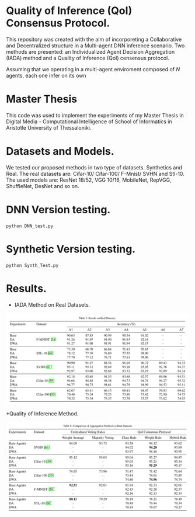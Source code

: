 # Quality of Inference (QoI) Consensus Protocol.

This repository was created with the aim of incorporeting a Collaborative and Decentralized structure in a Multi-agent DNN inference scenario. Two methods are presented: an Individualized Agent Decision Aggregation (IADA) method and a Quality of Inference (QoI) censensus protocol. 

Assuming that we operating in a multi-agent enviroment composed of $N$ agents, each one infer on its own 

# Master Thesis

This code was used to implement the experiments of my Master Thesis in Digital Media - Computational Intelligence of School of Informatics in Aristotle University of Thessaloniki. 

# Datasets and Models.
We tested our proposed methods in two type of datasets. Synthetics and Real. The real datasets are: Cifar-10/ Cifar-100/ F-Mnist/ SVHN and Stl-10. The used models are: ResNet 18/52, VGG 10/16, MobileNet, RepVGG, ShuffleNet, DesNet and so on. 

# DNN Version testing.

```shell
python DNN_test.py
```

# Synthetic Version testing.

```shell
python Synth_Test.py
```
# Results.
* IADA Method on Real Datasets.

![This is an image](./Results/IADA_Real.png)

*Quality of Inference Method.

![This is an image](./Results/QoI.png)

